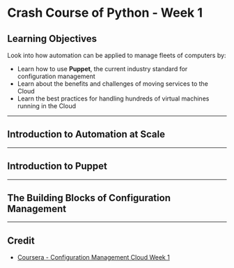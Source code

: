 # Crash Course of Python - Week 1

## Learning Objectives

Look into how automation can be applied to manage fleets of computers by:

* Learn how to use **Puppet**, the current industry standard for configuration management
* Learn about the benefits and challenges of moving services to the Cloud
* Learn the best practices for handling hundreds of virtual machines running in the Cloud

---

## Introduction to Automation at Scale

---

## Introduction to Puppet

---

## The Building Blocks of Configuration Management

---

## Credit

* [Coursera - Configuration Management Cloud Week 1](https://www.coursera.org/learn/configuration-management-cloud/home/week/1)
